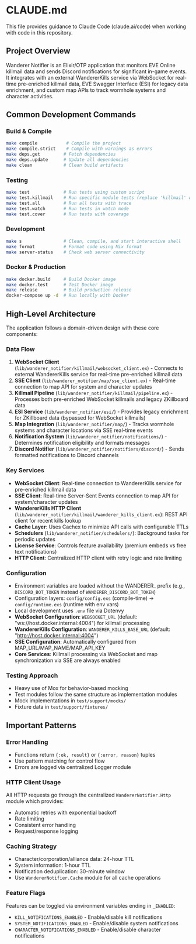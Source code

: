 # CLAUDE.md

This file provides guidance to Claude Code (claude.ai/code) when working with code in this repository.

## Project Overview

Wanderer Notifier is an Elixir/OTP application that monitors EVE Online killmail data and sends Discord notifications for significant in-game events. It integrates with an external WandererKills service via WebSocket for real-time pre-enriched killmail data, EVE Swagger Interface (ESI) for legacy data enrichment, and custom map APIs to track wormhole systems and character activities.

## Common Development Commands

### Build & Compile

```bash
make compile           # Compile the project
make compile.strict    # Compile with warnings as errors
make deps.get         # Fetch dependencies
make deps.update      # Update all dependencies
make clean            # Clean build artifacts
```

### Testing

```bash
make test             # Run tests using custom script
make test.killmail    # Run specific module tests (replace 'killmail' with module name)
make test.all         # Run all tests with trace
make test.watch       # Run tests in watch mode
make test.cover       # Run tests with coverage
```

### Development

```bash
make s                # Clean, compile, and start interactive shell
make format           # Format code using Mix format
make server-status    # Check web server connectivity
```

### Docker & Production

```bash
make docker.build     # Build Docker image
make docker.test      # Test Docker image
make release          # Build production release
docker-compose up -d  # Run locally with Docker
```

## High-Level Architecture

The application follows a domain-driven design with these core components:

### Data Flow
1. **WebSocket Client** (`lib/wanderer_notifier/killmail/websocket_client.ex`) - Connects to external WandererKills service for real-time pre-enriched killmail data
2. **SSE Client** (`lib/wanderer_notifier/map/sse_client.ex`) - Real-time connection to map API for system and character updates
3. **Killmail Pipeline** (`lib/wanderer_notifier/killmail/pipeline.ex`) - Processes both pre-enriched WebSocket killmails and legacy ZKillboard data
4. **ESI Service** (`lib/wanderer_notifier/esi/`) - Provides legacy enrichment for ZKillboard data (bypassed for WebSocket killmails)
5. **Map Integration** (`lib/wanderer_notifier/map/`) - Tracks wormhole systems and character locations via SSE real-time events
6. **Notification System** (`lib/wanderer_notifier/notifications/`) - Determines notification eligibility and formats messages
7. **Discord Notifier** (`lib/wanderer_notifier/notifiers/discord/`) - Sends formatted notifications to Discord channels

### Key Services
- **WebSocket Client**: Real-time connection to WandererKills service for pre-enriched killmail data
- **SSE Client**: Real-time Server-Sent Events connection to map API for system/character updates
- **WandererKills HTTP Client** (`lib/wanderer_notifier/killmail/wanderer_kills_client.ex`): REST API client for recent kills lookup
- **Cache Layer**: Uses Cachex to minimize API calls with configurable TTLs  
- **Schedulers** (`lib/wanderer_notifier/schedulers/`): Background tasks for periodic updates
- **License Service**: Controls feature availability (premium embeds vs free text notifications)
- **HTTP Client**: Centralized HTTP client with retry logic and rate limiting

### Configuration
- Environment variables are loaded without the WANDERER_ prefix (e.g., `DISCORD_BOT_TOKEN` instead of `WANDERER_DISCORD_BOT_TOKEN`)
- Configuration layers: `config/config.exs` (compile-time) → `config/runtime.exs` (runtime with env vars)
- Local development uses `.env` file via Dotenvy
- **WebSocket Configuration**: `WEBSOCKET_URL` (default: "ws://host.docker.internal:4004") for killmail processing
- **WandererKills Configuration**: `WANDERER_KILLS_BASE_URL` (default: "http://host.docker.internal:4004")
- **SSE Configuration**: Automatically configured from MAP_URL/MAP_NAME/MAP_API_KEY
- **Core Services**: Killmail processing via WebSocket and map synchronization via SSE are always enabled

### Testing Approach
- Heavy use of Mox for behavior-based mocking
- Test modules follow the same structure as implementation modules
- Mock implementations in `test/support/mocks/`
- Fixture data in `test/support/fixtures/`

## Important Patterns

### Error Handling
- Functions return `{:ok, result}` or `{:error, reason}` tuples
- Use pattern matching for control flow
- Errors are logged via centralized Logger module

### HTTP Client Usage
All HTTP requests go through the centralized `WandererNotifier.Http` module which provides:
- Automatic retries with exponential backoff
- Rate limiting
- Consistent error handling
- Request/response logging

### Caching Strategy
- Character/corporation/alliance data: 24-hour TTL
- System information: 1-hour TTL
- Notification deduplication: 30-minute window
- Use `WandererNotifier.Cache` module for all cache operations

### Feature Flags
Features can be toggled via environment variables ending in `_ENABLED`:
- `KILL_NOTIFICATIONS_ENABLED` - Enable/disable kill notifications
- `SYSTEM_NOTIFICATIONS_ENABLED` - Enable/disable system notifications
- `CHARACTER_NOTIFICATIONS_ENABLED` - Enable/disable character notifications